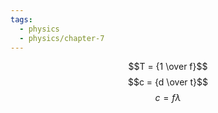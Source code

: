 ```yaml
---
tags:
  - physics
  - physics/chapter-7
---
```


$$T = {1 \over f}$$
$$c = {d \over t}$$
$$c = f \lambda$$ 

